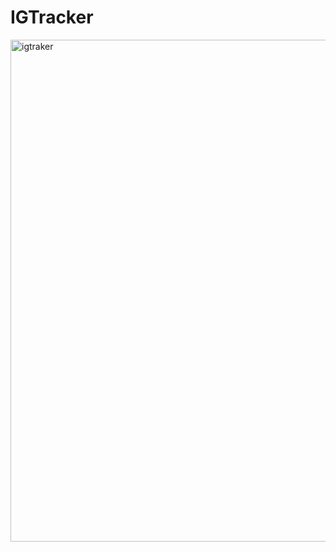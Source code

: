 # IGTracker
<img width="803" alt="igtraker" src="https://user-images.githubusercontent.com/90995165/212093761-9af7979e-5230-493e-b753-51b0c3efc5f8.png">

